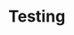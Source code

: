 <div id="title">

# Testing
</div>

<div id="body">

<include src="introduction/container-inParent-asPanel.md" boilerplate />
<include src="testingTypes/container-inParent-asPanel.md" boilerplate />
<include src="testAutomation/container-inParent-asPanel.md" boilerplate />
<include src="testCoverage/container-inParent-asPanel.md" boilerplate />
<include src="dependencyInjection/container-inParent-asPanel.md" boilerplate />
<include src="tdd/container-inParent-asPanel.md" boilerplate />

</div>